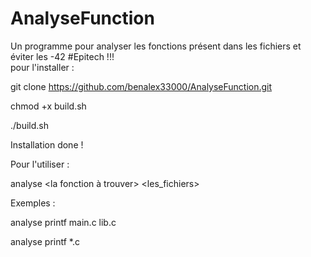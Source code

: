 # AnalyseFunction
Un programme pour analyser les fonctions présent dans les fichiers et éviter les -42 #Epitech !!!                                                                            
pour l'installer : 

git clone https://github.com/benalex33000/AnalyseFunction.git

chmod +x build.sh

./build.sh

Installation done !

Pour l'utiliser : 

analyse <la fonction à trouver> <les_fichiers>

Exemples :

analyse printf main.c lib.c

analyse printf *.c

